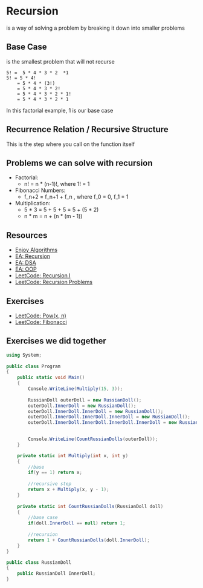 # Recursion
is a way of solving a problem by breaking it down into smaller problems

## Base Case
is the smallest problem that will not recurse
```
5! =  5 * 4 * 3 * 2  *1
5! = 5 * 4!
    = 5 * 4 * (3!)
    = 5 * 4 * 3 * 2!
    = 5 * 4 * 3 * 2 * 1!
    = 5 * 4 * 3 * 2 * 1
```
In this factorial example, 1 is our base case

## Recurrence Relation / Recursive Structure
This is the step where you call on the function itself

## Problems we can solve with recursion
- Factorial:
    - n! = n * (n-1)!, where 1! = 1
- Fibonacci Numbers: 
    - f_n+2 = f_n+1 + f_n , where f_0 = 0, f_1 = 1
- Multiplication:
    - 5 * 3 = 5 + 5 + 5
            = 5 + (5 * 2)
    - n * m = n + (n * (m - 1))

## Resources
- [Enjoy Algorithms](https://www.enjoyalgorithms.com/)
- [EA: Recursion](https://www.enjoyalgorithms.com/blog/recursion-explained-how-recursion-works-in-programming/)
- [EA: DSA](https://www.enjoyalgorithms.com/data-structures-and-algorithms-course/)
- [EA: OOP](https://www.enjoyalgorithms.com/oops-course/)
- [LeetCode: Recursion I](https://leetcode.com/explore/learn/card/recursion-i/)
- [LeetCode: Recursion Problems](https://leetcode.com/tag/recursion/)

## Exercises
- [LeetCode: Pow(x, n)](https://leetcode.com/problems/powx-n/)
- [LeetCode: Fibonacci](https://leetcode.com/problems/fibonacci-number/)

## Exercises we did together
```csharp
using System;
					
public class Program
{
	public static void Main()
	{
		Console.WriteLine(Multiply(15, 3));
	
		RussianDoll outerDoll = new RussianDoll();
		outerDoll.InnerDoll = new RussianDoll();
		outerDoll.InnerDoll.InnerDoll = new RussianDoll();
		outerDoll.InnerDoll.InnerDoll.InnerDoll = new RussianDoll();
		outerDoll.InnerDoll.InnerDoll.InnerDoll.InnerDoll = new RussianDoll();

		
		Console.WriteLine(CountRussianDolls(outerDoll));
	}

	private static int Multiply(int x, int y)
	{
		//base
		if(y == 1) return x;
		
		//recursive step
		return x + Multiply(x, y - 1);
	}
	
	private static int CountRussianDolls(RussianDoll doll)
	{
		//base case
		if(doll.InnerDoll == null) return 1;
		
		//recursion
		return 1 + CountRussianDolls(doll.InnerDoll);
	}
}

public class RussianDoll
{
	public RussianDoll InnerDoll;
}
```